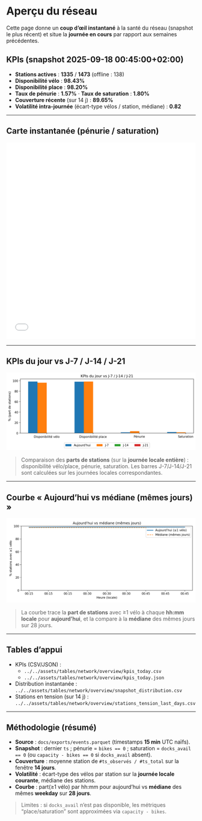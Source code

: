 # Aperçu du réseau

Cette page donne un **coup d’œil instantané** à la santé du réseau (snapshot le plus récent) et situe la **journée en cours** par rapport aux semaines précédentes.

## KPIs (snapshot 2025-09-18 00:45:00+02:00)
- **Stations actives** : **1335** / **1473** (offline : 138)
- **Disponibilité vélo** : **98.43%**
- **Disponibilité place** : **98.20%**  
- **Taux de pénurie** : **1.57%** · **Taux de saturation** : **1.80%**
- **Couverture récente** (sur 14 j) : **89.65%**
- **Volatilité intra-journée** (écart-type vélos / station, médiane) : **0.82**

---

## Carte instantanée (pénurie / saturation)
<div style="margin: 0.5rem 0;">
  <iframe src="../../assets/maps/network_overview.html" style="width:100%;height:520px;border:0" loading="lazy" title="Carte instantanée du réseau"></iframe>
</div>

---

## KPIs du jour vs J-7 / J-14 / J-21
![KPIs du jour vs lags](../../assets/figs/network/overview/kpis_today_vs_lags.png)

> Comparaison des **parts de stations** (sur la **journée locale entière**) :  
> disponibilité vélo/place, pénurie, saturation. Les barres J-7/J-14/J-21
> sont calculées sur les journées locales correspondantes.

---

## Courbe « Aujourd’hui vs médiane (mêmes jours) »
![Courbe jour](../../assets/figs/network/overview/day_profile_today_vs_median.png)

> La courbe trace la **part de stations** avec ≥1 vélo à chaque **hh:mm locale** pour **aujourd’hui**, et la compare à la **médiane** des mêmes jours sur 28 jours.

---

## Tables d’appui
- KPIs (CSV/JSON) :  
  - `../../assets/tables/network/overview/kpis_today.csv`  
  - `../../assets/tables/network/overview/kpis_today.json`
- Distribution instantanée : `../../assets/tables/network/overview/snapshot_distribution.csv`
- Stations en tension (sur 14 j) : `../../assets/tables/network/overview/stations_tension_last_days.csv`

---

## Méthodologie (résumé)
- **Source** : `docs/exports/events.parquet` (timestamps **15 min** UTC naïfs).  
- **Snapshot** : dernier `ts` ; pénurie = `bikes == 0` ; saturation = `docks_avail == 0` (ou `capacity - bikes == 0` si `docks_avail` absent).  
- **Couverture** : moyenne station de `#ts_observés / #ts_total` sur la fenêtre **14 jours**.  
- **Volatilité** : écart-type des vélos par station sur la **journée locale courante**, médiane des stations.  
- **Courbe** : part(≥1 vélo) par hh:mm pour aujourd’hui vs **médiane** des mêmes **weekday** sur **28 jours**.

> Limites : si `docks_avail` n’est pas disponible, les métriques “place/saturation” sont approximées via `capacity - bikes`.

